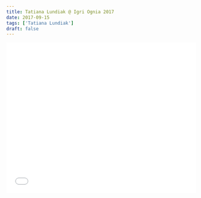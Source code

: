 ```yaml
---
title: Tatiana Lundiak @ Igri Ognia 2017
date: 2017-09-15
tags: ['Tatiana Lundiak']
draft: false
---
```


<p><iframe src="//vk.com/video_ext.php?oid=5782927&amp;id=456239144&amp;hash=d2a85d026f16242c&amp;hd=2" width=100% height="400" frameborder="0" allowfullscreen></iframe></p>
